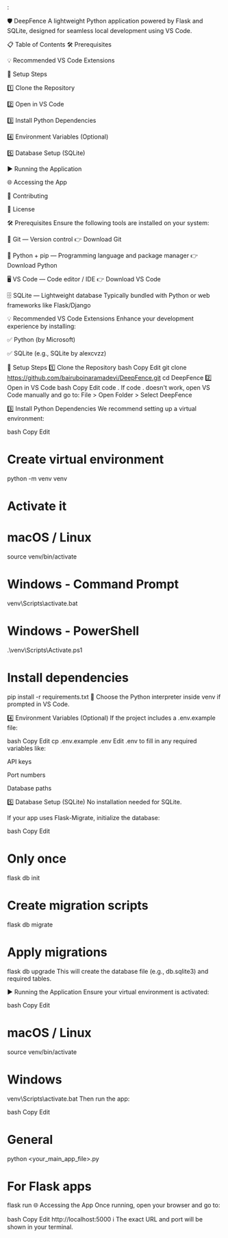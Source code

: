 :

🛡️ DeepFence
A lightweight Python application powered by Flask and SQLite, designed for seamless local development using VS Code.

📋 Table of Contents
🛠 Prerequisites

💡 Recommended VS Code Extensions

🚀 Setup Steps

1️⃣ Clone the Repository

2️⃣ Open in VS Code

3️⃣ Install Python Dependencies

4️⃣ Environment Variables (Optional)

5️⃣ Database Setup (SQLite)

▶️ Running the Application

🌐 Accessing the App

🤝 Contributing

📄 License

🛠 Prerequisites
Ensure the following tools are installed on your system:

🔧 Git — Version control
👉 Download Git

🐍 Python + pip — Programming language and package manager
👉 Download Python

🖥️ VS Code — Code editor / IDE
👉 Download VS Code

🗄️ SQLite — Lightweight database
Typically bundled with Python or web frameworks like Flask/Django

💡 Recommended VS Code Extensions
Enhance your development experience by installing:

✅ Python (by Microsoft)

✅ SQLite (e.g., SQLite by alexcvzz)

🚀 Setup Steps
1️⃣ Clone the Repository
bash
Copy
Edit
git clone https://github.com/bairuboinaramadevi/DeepFence.git
cd DeepFence
2️⃣ Open in VS Code
bash
Copy
Edit
code .
If code . doesn't work, open VS Code manually and go to:
File > Open Folder > Select DeepFence

3️⃣ Install Python Dependencies
We recommend setting up a virtual environment:

bash
Copy
Edit
# Create virtual environment
python -m venv venv

# Activate it

# macOS / Linux
source venv/bin/activate

# Windows - Command Prompt
venv\Scripts\activate.bat

# Windows - PowerShell
.\venv\Scripts\Activate.ps1

# Install dependencies
pip install -r requirements.txt
🧠 Choose the Python interpreter inside venv if prompted in VS Code.

4️⃣ Environment Variables (Optional)
If the project includes a .env.example file:

bash
Copy
Edit
cp .env.example .env
Edit .env to fill in any required variables like:

API keys

Port numbers

Database paths

5️⃣ Database Setup (SQLite)
No installation needed for SQLite.

If your app uses Flask-Migrate, initialize the database:

bash
Copy
Edit
# Only once
flask db init

# Create migration scripts
flask db migrate

# Apply migrations
flask db upgrade
This will create the database file (e.g., db.sqlite3) and required tables.

▶️ Running the Application
Ensure your virtual environment is activated:

bash
Copy
Edit
# macOS / Linux
source venv/bin/activate

# Windows
venv\Scripts\activate.bat
Then run the app:

bash
Copy
Edit
# General
python <your_main_app_file>.py

# For Flask apps
flask run
🌐 Accessing the App
Once running, open your browser and go to:

bash
Copy
Edit
http://localhost:5000
ℹ️ The exact URL and port will be shown in your terminal.

